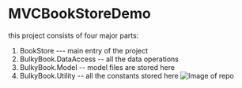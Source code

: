 # MVCBookStoreDemo
this project consists of four major parts:
1. BookStore --- main entry of the project
2. BulkyBook.DataAccess -- all the data operations 
3. BulkyBook.Model -- model files are stored here
4. BulkyBook.Utility -- all the constants stored here
![Image of repo](https://github.com/yuhuaguo899/MVCBookStoreDemo/blob/master/repo_structure.PNG)
